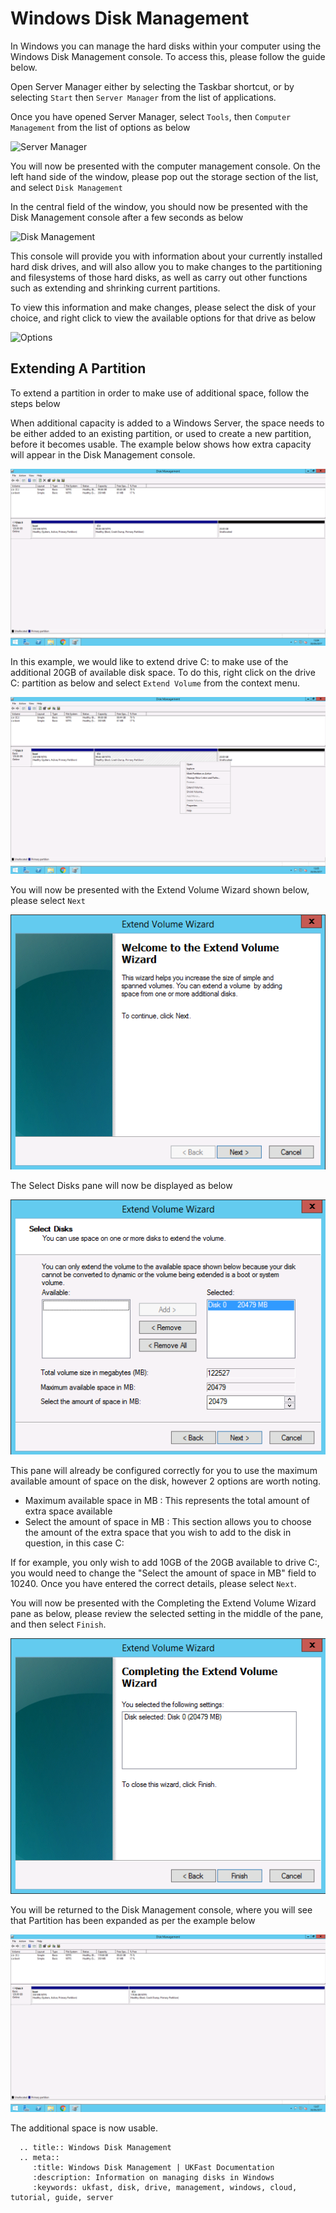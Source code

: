 # Windows Disk Management

In Windows you can manage the hard disks within your computer using the Windows Disk Management console.  To access this, please follow the guide below.

Open Server Manager either by selecting the Taskbar shortcut, or by selecting `Start` then `Server Manager` from the list of applications.

Once you have opened Server Manager, select `Tools`, then `Computer Management` from the list of options as below

![Server Manager](Images/diskmanagement/contextmenu.PNG)

You will now be presented with the computer management console. On the left hand side of the window, please pop out the storage section of the list, and select `Disk Management`

In the central field of the window, you should now be presented with the Disk Management console after a few seconds as below

![Disk Management](Images/diskmanagement/diskmanagement.PNG)

This console will provide you with information about your currently installed hard disk drives, and will also allow you to make changes to the partitioning and filesystems of those hard disks, as well as carry out other functions such as extending and shrinking current partitions.

To view this information and make changes, please select the disk of your choice, and right click to view the available options for that drive as below

![Options](Images/diskmanagement/diskmanagementcontextmenu.PNG)

## Extending A Partition

To extend a partition in order to make use of additional space, follow the steps below

When additional capacity is added to a Windows Server, the space needs to be either added to an existing partition, or used to create a new partition, before it becomes usable. The example below shows how extra capacity will appear in the Disk Management console.

![Disk Management-With Extra Space](Images/diskmanagement/freespacevisible.PNG)

In this example, we would like to extend drive C: to make use of the additional 20GB of available disk space. To do this, right click on the drive C: partition as below and select `Extend Volume` from the context menu.

![Partition Options](Images/diskmanagement/rightclickpartition.PNG)

You will now be presented with the Extend Volume Wizard shown below, please select `Next`

![Extend Wizard](Images/diskmanagement/extendwizard.PNG)

The Select Disks pane will now be displayed as below

![Select Disks](Images/diskmanagement/spaceselect.PNG)

This pane will already be configured correctly for you to use the maximum available amount of space on the disk, however 2 options are worth noting.

- Maximum available space in MB : This represents the total amount of extra space available
- Select the amount of space in MB : This section allows you to choose the amount of the extra space that you wish to add to the disk in question, in this case C:

If for example, you only wish to add 10GB of the 20GB available to drive C:, you would need to change the "Select the amount of space in MB" field to 10240. Once you have entered the correct details, please select `Next`.

You will now be presented with the Completing the Extend Volume Wizard pane as below, please review the selected setting in the middle of the pane, and then select `Finish`.

![Finish](Images/diskmanagement/complete.PNG)

You will be returned to the Disk Management console, where you will see that Partition has been expanded as per the example below

![Space Added](Images/diskmanagement/diskmanwithspaceadded.PNG)

The additional space is now usable.

```eval_rst
  .. title:: Windows Disk Management
  .. meta::
     :title: Windows Disk Management | UKFast Documentation
     :description: Information on managing disks in Windows
     :keywords: ukfast, disk, drive, management, windows, cloud, tutorial, guide, server
